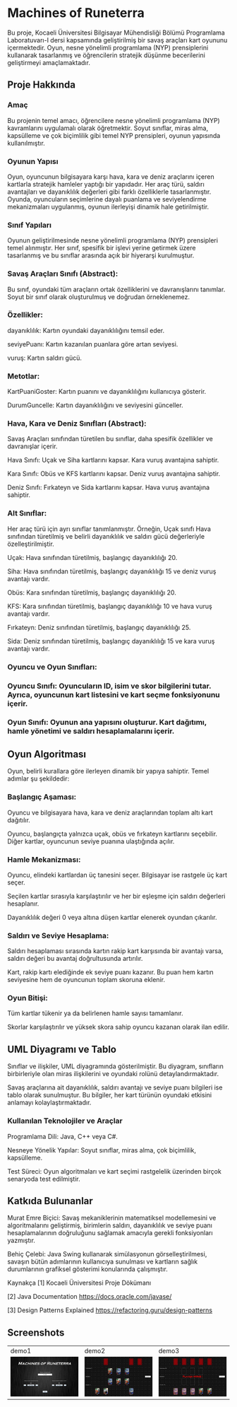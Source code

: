 # Machines of Runeterra

Bu proje, Kocaeli Üniversitesi Bilgisayar Mühendisliği Bölümü Programlama Laboratuvarı-I dersi kapsamında geliştirilmiş bir savaş araçları kart oyununu içermektedir. Oyun, nesne yönelimli programlama (NYP) prensiplerini kullanarak tasarlanmış ve öğrencilerin stratejik düşünme becerilerini geliştirmeyi amaçlamaktadır.

## Proje Hakkında
### Amaç
Bu projenin temel amacı, öğrencilere nesne yönelimli programlama (NYP) kavramlarını uygulamalı olarak öğretmektir. Soyut sınıflar, miras alma, kapsülleme ve çok biçimlilik gibi temel NYP prensipleri, oyunun yapısında kullanılmıştır.

### Oyunun Yapısı
Oyun, oyuncunun bilgisayara karşı hava, kara ve deniz araçlarını içeren kartlarla stratejik hamleler yaptığı bir yapıdadır. Her araç türü, saldırı avantajları ve dayanıklılık değerleri gibi farklı özelliklerle tasarlanmıştır. Oyunda, oyuncuların seçimlerine dayalı puanlama ve seviyelendirme mekanizmaları uygulanmış, oyunun ilerleyişi dinamik hale getirilmiştir.

### Sınıf Yapıları
Oyunun geliştirilmesinde nesne yönelimli programlama (NYP) prensipleri temel alınmıştır. Her sınıf, spesifik bir işlevi yerine getirmek üzere tasarlanmış ve bu sınıflar arasında açık bir hiyerarşi kurulmuştur.

### Savaş Araçları Sınıfı (Abstract):
Bu sınıf, oyundaki tüm araçların ortak özelliklerini ve davranışlarını tanımlar. Soyut bir sınıf olarak oluşturulmuş ve doğrudan örneklenemez.

### Özellikler:

dayanıklılık: Kartın oyundaki dayanıklılığını temsil eder.

seviyePuanı: Kartın kazanılan puanlara göre artan seviyesi.

vuruş: Kartın saldırı gücü.

### Metotlar:

KartPuaniGoster: Kartın puanını ve dayanıklılığını kullanıcıya gösterir.

DurumGuncelle: Kartın dayanıklılığını ve seviyesini günceller.

### Hava, Kara ve Deniz Sınıfları (Abstract):
Savaş Araçları sınıfından türetilen bu sınıflar, daha spesifik özellikler ve davranışlar içerir.

Hava Sınıfı: Uçak ve Siha kartlarını kapsar. Kara vuruş avantajına sahiptir.

Kara Sınıfı: Obüs ve KFS kartlarını kapsar. Deniz vuruş avantajına sahiptir.

Deniz Sınıfı: Fırkateyn ve Sida kartlarını kapsar. Hava vuruş avantajına sahiptir.

### Alt Sınıflar:
Her araç türü için ayrı sınıflar tanımlanmıştır. Örneğin, Uçak sınıfı Hava sınıfından türetilmiş ve belirli dayanıklılık ve saldırı gücü değerleriyle özelleştirilmiştir.

Uçak: Hava sınıfından türetilmiş, başlangıç dayanıklılığı 20.

Siha: Hava sınıfından türetilmiş, başlangıç dayanıklılığı 15 ve deniz vuruş avantajı vardır.

Obüs: Kara sınıfından türetilmiş, başlangıç dayanıklılığı 20.

KFS: Kara sınıfından türetilmiş, başlangıç dayanıklılığı 10 ve hava vuruş avantajı vardır.

Fırkateyn: Deniz sınıfından türetilmiş, başlangıç dayanıklılığı 25.

Sida: Deniz sınıfından türetilmiş, başlangıç dayanıklılığı 15 ve kara vuruş avantajı vardır.

### Oyuncu ve Oyun Sınıfları:

### Oyuncu Sınıfı: Oyuncuların ID, isim ve skor bilgilerini tutar. Ayrıca, oyuncunun kart listesini ve kart seçme fonksiyonunu içerir.

### Oyun Sınıfı: Oyunun ana yapısını oluşturur. Kart dağıtımı, hamle yönetimi ve saldırı hesaplamalarını içerir.

## Oyun Algoritması
Oyun, belirli kurallara göre ilerleyen dinamik bir yapıya sahiptir. Temel adımlar şu şekildedir:

### Başlangıç Aşaması:

Oyuncu ve bilgisayara hava, kara ve deniz araçlarından toplam altı kart dağıtılır.

Oyuncu, başlangıçta yalnızca uçak, obüs ve fırkateyn kartlarını seçebilir. Diğer kartlar, oyuncunun seviye puanına ulaştığında açılır.

### Hamle Mekanizması:

Oyuncu, elindeki kartlardan üç tanesini seçer. Bilgisayar ise rastgele üç kart seçer.

Seçilen kartlar sırasıyla karşılaştırılır ve her bir eşleşme için saldırı değerleri hesaplanır.

Dayanıklılık değeri 0 veya altına düşen kartlar elenerek oyundan çıkarılır.

### Saldırı ve Seviye Hesaplama:

Saldırı hesaplaması sırasında kartın rakip kart karşısında bir avantajı varsa, saldırı değeri bu avantaj doğrultusunda artırılır.

Kart, rakip kartı elediğinde ek seviye puanı kazanır. Bu puan hem kartın seviyesine hem de oyuncunun toplam skoruna eklenir.

### Oyun Bitişi:

Tüm kartlar tükenir ya da belirlenen hamle sayısı tamamlanır.

Skorlar karşılaştırılır ve yüksek skora sahip oyuncu kazanan olarak ilan edilir.

## UML Diyagramı ve Tablo
Sınıflar ve ilişkiler, UML diyagramında gösterilmiştir. Bu diyagram, sınıfların birbirleriyle olan miras ilişkilerini ve oyundaki rolünü detaylandırmaktadır.

Savaş araçlarına ait dayanıklılık, saldırı avantajı ve seviye puanı bilgileri ise tablo olarak sunulmuştur. Bu bilgiler, her kart türünün oyundaki etkisini anlamayı kolaylaştırmaktadır.

### Kullanılan Teknolojiler ve Araçlar
Programlama Dili: Java, C++ veya C#.

Nesneye Yönelik Yapılar: Soyut sınıflar, miras alma, çok biçimlilik, kapsülleme.

Test Süreci: Oyun algoritmaları ve kart seçimi rastgelelik üzerinden birçok senaryoda test edilmiştir.

## Katkıda Bulunanlar
Murat Emre Biçici: Savaş mekaniklerinin matematiksel modellemesini ve algoritmalarını geliştirmiş, birimlerin saldırı, dayanıklılık ve seviye puanı hesaplamalarının doğruluğunu sağlamak amacıyla gerekli fonksiyonları yazmıştır.

Behiç Çelebi: Java Swing kullanarak simülasyonun görselleştirilmesi, savaşın bütün adımlarının kullanıcıya sunulması ve kartların sağlık durumlarının grafiksel gösterimi konularında çalışmıştır.

Kaynakça
[1] Kocaeli Üniversitesi Proje Dökümanı

[2] Java Documentation https://docs.oracle.com/javase/

[3] Design Patterns Explained https://refactoring.guru/design-patterns

## Screenshots
<table>
 <tr>
  <td>demo1</td>
  <td>demo2</td>
  <td>demo3</td>
 </tr>
 <tr>
  <td><img src="https://github.com/Behicelebi/Machines-of-Runeterra/blob/master/screenshots/demo1.jpg"></td>
  <td><img src="https://github.com/Behicelebi/Machines-of-Runeterra/blob/master/screenshots/demo2.jpg"></td>
  <td><img src="https://github.com/Behicelebi/Machines-of-Runeterra/blob/master/screenshots/demo3.jpg"></td>
 </tr>
</table>
